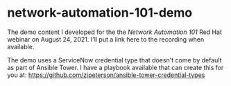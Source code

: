 # network-automation-101-demo

The demo content I developed for the the _Network Automation 101_ Red Hat webinar on August 24, 2021. I'll put a link here to the recording when available.

The demo uses a ServiceNow credential type that doesn't come by default as part of Ansible Tower. I have a playbook available that can create this for you at: https://github.com/zjpeterson/ansible-tower-credential-types
